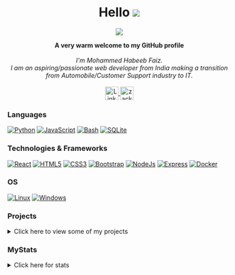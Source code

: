 <h1 align="center">Hello <img src="https://github.com/TheDudeThatCode/TheDudeThatCode/blob/master/Assets/Hi.gif" /> </h1>
<p align="center">
  
   <img src="https://readme-typing-svg.herokuapp.com/?color=%23E22FE4&center=true&width=300&height=45&lines=ReactJs;Cloud+Native;NodeJS+/+ExpressJs;History;Nice+to+meet+you+...">

</p>

<p align="center">
    <b>A very warm welcome to my GitHub profile</b><br><br>
    <i>
        I'm Mohammed Habeeb Faiz.<br>
        I am an aspiring/passionate web developer from India making a transition from Automobile/Customer Support industry to IT.<br>
    </i><br>
    <a href="https://www.linkedin.com/in/faiz-mohammed-77a896210/">
        <img src="https://cdn2.iconfinder.com/data/icons/social-media-2285/512/1_Linkedin_unofficial_colored_svg-1024.png" align="center" height="30" width="30"  alt="LinkedIn">
    </a>
    <a href="https://instagram.com/zack.the.jack.1" target="blank"><img align="center" src="https://raw.githubusercontent.com/rahuldkjain/github-profile-readme-generator/master/src/images/icons/Social/instagram.svg" alt="zack.the.jack.1" height="30" width="30" /></a>
</p>

### Languages
[![Python](https://img.shields.io/badge/Python-3776AB?style=for-the-badge&logo=python&logoColor=white)](https://github.com/faizmhf666)
[![JavaScript](https://img.shields.io/badge/javascript-black?style=for-the-badge&logo=javascript)](https://github.com/faizmhf666)
[![Bash](https://img.shields.io/badge/bash-black?style=for-the-badge&logo=gnu-bash&logoColor=white)](https://github.com/faizmhf666)
[![SQLite](https://img.shields.io/badge/SQLite-07405E?style=for-the-badge&logo=sqlite&logoColor=white)](https://github.com/faizmhf666)

### Technologies & Frameworks
[![React](https://img.shields.io/badge/React-20232A?style=for-the-badge&logo=react&logoColor=61DAFB)](https://github.com/faizmhf666)
[![HTML5](https://img.shields.io/badge/HTML5-E34F26?style=for-the-badge&logo=html5&logoColor=white)](https://github.com/faizmhf666)
[![CSS3](https://img.shields.io/badge/CSS3-1572B6?style=for-the-badge&logo=css3&logoColor=white)](https://github.com/faizmhf666)
[![Bootstrap](https://img.shields.io/badge/Bootstrap-563D7C?style=for-the-badge&logo=bootstrap&logoColor=white)](https://github.com/faizmhf666)
[![NodeJs](https://img.shields.io/badge/Node.js-43853D?style=for-the-badge&logo=node.js&logoColor=white)](https://github.com/faizmhf666)
[![Express](https://img.shields.io/badge/Express.js-404D59?style=for-the-badge)](https://github.com/faizmhf666)
[![Docker](https://img.shields.io/badge/docker-black?style=for-the-badge&logo=docker)](https://github.com/faizmhf666)


### OS
[![Linux](https://img.shields.io/badge/Linux-FCC624?style=for-the-badge&logo=linux&logoColor=black)](https://github.com/faizmhf666)
[![Windows](https://img.shields.io/badge/Windows-0078D6?style=for-the-badge&logo=windows&logoColor=white)](https://github.com/faizmhf666)


### Projects
<details>
    <summary>Click here to view some of my projects</summary>
    <ul>
        <li><a href="https://rpsgamebyfaiz.ccbp.tech/" target="blank">Rock Paper Scissors using ReactJs</a></li>
        <li><a href="https://bggradientfaiz.ccbp.tech" target="blank">Background gradient using ReactJs</a></li>
        <li><a href="https://memecreaterfaiz.ccbp.tech" target="blank">meme generator using ReactJs</a></li>
        <li><a href="https://faizbookhub.ccbp.tech" target="blank">BookHub CCBP React Project</a></li>
        <li><a href="https://ecommercebyme.ccbp.tech" target="blank">E-commerce web</a></li>
        <li><a href="https://changethememhf.ccbp.tech" target="blank">Navbar with theme switch ReactJs</a></li>
        <li><a href="https://primevideocmhf.ccbp.tech" target="blank">Streaming service landing page using ReactJs</a></li>
        <li><a href="https://faizregform.ccbp.tech" target="blank">Dummy registration form using ReactJS</a></li>
        <li><a href="https://fzcommentapp.ccbp.tech" target="blank">Comment your Thoughts app/appsection using ReactJs</a></li>
        <li><a href="https://faizcointoss.ccbp.tech" target="blank">Coin Toss webapp using ReactJs</a></li>
        <li><a href="https://faizappstore.ccbp.tech" target="blank">App store landing page using ReactJs</a></li>
        <li><a href="https://faizreactbh.ccbp.tech" target="blank">Browser History page using ReactJs</a></li>
        <li><a href="https://faizmh1.ccbp.tech" target="blank">simple webpage to render given user list using ReactJs</a></li>
        <li><a href="https://withcsspagedemo.ccbp.tech" target="blank">CSS flexbox dummy blog page</a></li>
        <li><a href="https://formpoiuy.ccbp.tech" target="blank">Form page using different input methods using JavaScript and Html/css</a></li>
        <li><a href="https://wikiapifaiz.ccbp.tech/" target="blank">Wikipedia search webapp using JavaScript and Html/css</a></li>
        <li><a href="https://explosivesgame.ccbp.tech" target="blank">Explosive game demonstrating various events and interval/timer in Javascript using JavaScript and Html/css</a></li>
        <li><a href="https://todowebpagebyjf.ccbp.tech" target="blank">Todo Webapp demonstrating JavaScript events using JavaScript and Html/css  </a></li>
        <li><a href="https://catswitchproje2.ccbp.tech" target="blank">Caty andSwitch Demonstrating event listeners in JavaScript</a></li>
        <li><a href="https://guessnumberfaiz.ccbp.tech" target="blank">Number Guessing game using JavaScript Math function</a></li>
    
    
</ul>
</details>

### MyStats
<details>
    <summary>Click here for stats</summary>
<ul>
    <p align="center"><a href="https://github.com/faizmhf666"><img src="http://github-profile-summary-cards.vercel.app/api/cards/profile-details?username=faizmhf666&theme=transparent" /></a>
    <p align="center"><a href="https://github.com/faizmhf666"><img src="https://github-readme-stats.vercel.app/api?username=faizmhf666&theme=blue-green" alt = "github-stats" /></a></p>
    <p align="center"><a href="https://github.com/faizmhf666"><img src="https://github-readme-stats.vercel.app/api/top-langs/?username=faizmhf666&theme=blue-green" alt="language-stats" /></a></p>
    
</ul>

</details>

